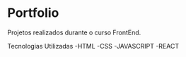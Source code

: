 # Portfolio
Projetos realizados durante o curso FrontEnd.

Tecnologias Utilizadas
-HTML
-CSS
-JAVASCRIPT
-REACT
